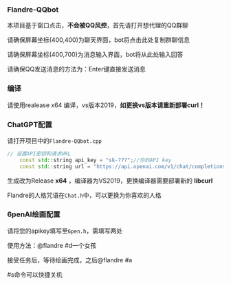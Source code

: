 ### Flandre-QQbot

本项目基于窗口点击，**不会被QQ风控**，首先请打开想代理的QQ群聊

请确保屏幕坐标(400,400)为聊天界面，bot将点击此处复制群聊信息

请确保屏幕坐标(400,700)为消息输入界面，bot将从此处输入回答

请确保QQ发送消息的方法为：Enter键直接发送消息

### 编译

请使用realease x64 编译，vs版本2019，**如更换vs版本请重新部署curl！**

### ChatGPT配置

请打开项目中的`Flandre-QQbot.cpp`

```c++
// 设置API密钥和请求URL
    const std::string api_key = "sk-???";//你的API key
    const std::string url = "https://api.openai.com/v1/chat/completions";//官方站需要翻墙，也可以输入国内镜像
```

生成改为Release **x64** ，编译器为VS2019，更换编译器需要部署新的 **libcurl**

Flandre的人格咒语在`Chat.h`中，可以更换为你喜欢的人格

### 6penAI绘画配置

请将您的apikey填写至`6pen.h`，需填写两处

使用方法：@flandre #d一个女孩

接受任务后，等待绘画完成，之后@flandre #a

#s命令可以快捷关机

